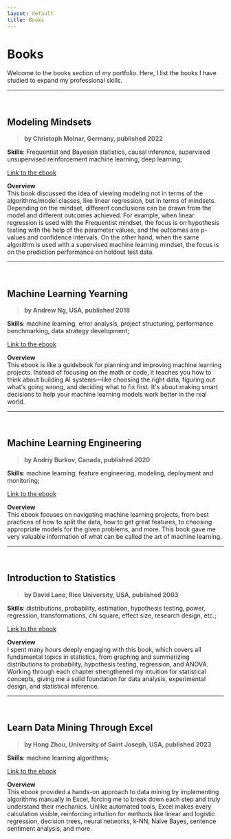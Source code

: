 ```yaml
---
layout: default
title: Books
---
```


# Books

Welcome to the books section of my portfolio. Here, I list the books I have 
studied to expand my professional skills.


---
<br>

## **Modeling Mindsets**
> **by Christoph Molnar, Germany, published 2022**  

**Skills**: Frequentist and Bayesian statistics, causal inference, supervised unsupervised reinforcement machine learning, deep learning;

[Link to the ebook](https://christophmolnar.com/books/modeling-mindsets)

**Overview**  
This book discussed the idea of viewing modeling not in terms of the algorithms/model classes, like linear regression, but in terms of mindsets. Depending on the mindset, different conclusions can be drawn from the model and different outcomes achieved. For example, when linear regression is used with the Frequentist mindset, the focus is on hypothesis testing with the help of the parameter values, and the outcomes are p-values and confidence intervals. On the other hand, when the same algorithm is used with a supervised machine learning mindset, the focus is on the prediction performance on holdout test data.


---
<br>

## **Machine Learning Yearning**
> **by Andrew Ng, USA, published 2018**  

**Skills**: machine learning, error analysis, project structuring, performance
benchmarking, data strategy development;

[Link to the ebook](https://info.deeplearning.ai/machine-learning-yearning-book)

**Overview**  
This ebook is like a guidebook for planning and improving machine learning  
projects. Instead of focusing on the math or code, it teaches you how to  
think  about building AI systems—like choosing the right data, figuring out 
what's going wrong, and deciding what to fix first. It's about making smart 
decisions to help your machine learning models work better in the real world.


---
<br>

## **Machine Learning Engineering**
> **by Andriy Burkov, Canada, published 2020**  

**Skills**: machine learning, feature engineering, modeling, deployment and 
monitoring;

[Link to the ebook](https://www.mlebook.com/wiki/doku.php)

**Overview**  
This ebook focuses on navigating machine learning projects, from best practices
of how to split the data, how to get great features, to choosing appropriate 
models for the given problems, and more. This book gave me very valuable 
information of what can be called the art of machine learning. 


---
<br>

## **Introduction to Statistics**
> **by David Lane, Rice University, USA, published 2003**  

**Skills**: distributions, probability, estimation, hypothesis testing, power,
regression, transformations, chi square, effect size, research design, etc.;

[Link to the ebook](https://open.umn.edu/opentextbooks/textbooks/introduction-to-statistics)

**Overview**  
I spent many hours deeply engaging with this book, which covers all fundamental
topics in statistics, from graphing and summarizing distributions to 
probability, hypothesis testing, regression, and ANOVA. Working through each 
chapter strengthened my intuition for statistical concepts, giving me a solid 
foundation for data analysis, experimental design, and statistical inference.


---
<br>

## **Learn Data Mining Through Excel**
> **by Hong Zhou, University of Saint Joseph, USA, published 2023**  

**Skills**: machine learning algorithms;

[Link to the ebook](https://link.springer.com/book/10.1007/978-1-4842-9771-1)

**Overview**  
This ebook provided a hands-on approach to data mining by implementing 
algorithms
manually in Excel, forcing me to break down each step and truly understand their
mechanics. Unlike automated tools, Excel makes every calculation visible, 
reinforcing intuition for methods like linear and logistic regression, decision 
trees, neural networks, k-NN, Naïve Bayes, sentence sentiment analysis, and 
more. 
